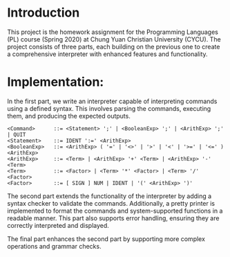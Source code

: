# Introduction

This project is the homework assignment for the Programming Languages (PL) course (Spring 2020) at Chung Yuan Christian University (CYCU). The project consists of three parts, each building on the previous one to create a comprehensive interpreter with enhanced features and functionality.

# Implementation:

In the first part, we write an interpreter capable of interpreting commands using a defined syntax. This involves parsing the commands, executing them, and producing the expected outputs.

```plaintext
<Command>      ::= <Statement> ';' | <BooleanExp> ';' | <ArithExp> ';' | QUIT
<Statement>    ::= IDENT ':=' <ArithExp>
<BooleanExp>   ::= <ArithExp> ( '=' | '<>' | '>' | '<' | '>=' | '<=' ) <ArithExp>
<ArithExp>     ::= <Term> | <ArithExp> '+' <Term> | <ArithExp> '-' <Term>
<Term>         ::= <Factor> | <Term> '*' <Factor> | <Term> '/' <Factor>
<Factor>       ::= [ SIGN ] NUM | IDENT | '(' <ArithExp> ')'
```

The second part extends the functionality of the interpreter by adding a syntax checker to validate the commands. Additionally, a pretty printer is implemented to format the commands and system-supported functions in a readable manner. This part also supports error handling, ensuring they are correctly interpreted and displayed.  

The final part enhances the second part by supporting more complex operations and grammar checks.

